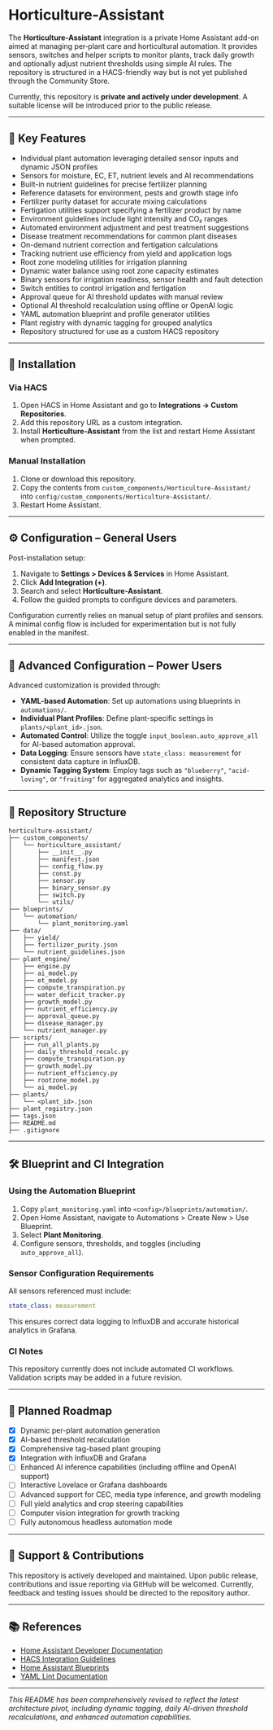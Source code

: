 # Horticulture-Assistant

The **Horticulture-Assistant** integration is a private Home Assistant add-on aimed at managing per‑plant care and horticultural automation.  It provides sensors, switches and helper scripts to monitor plants, track daily growth and optionally adjust nutrient thresholds using simple AI rules.  The repository is structured in a HACS-friendly way but is not yet published through the Community Store.

Currently, this repository is **private and actively under development**. A suitable license will be introduced prior to the public release.

---

## 🌱 Key Features

* Individual plant automation leveraging detailed sensor inputs and dynamic JSON profiles
* Sensors for moisture, EC, ET, nutrient levels and AI recommendations
* Built-in nutrient guidelines for precise fertilizer planning
* Reference datasets for environment, pests and growth stage info
* Fertilizer purity dataset for accurate mixing calculations
* Fertigation utilities support specifying a fertilizer product by name
* Environment guidelines include light intensity and CO₂ ranges
* Automated environment adjustment and pest treatment suggestions
* Disease treatment recommendations for common plant diseases
* On-demand nutrient correction and fertigation calculations
* Tracking nutrient use efficiency from yield and application logs
* Root zone modeling utilities for irrigation planning
* Dynamic water balance using root zone capacity estimates
* Binary sensors for irrigation readiness, sensor health and fault detection
* Switch entities to control irrigation and fertigation
* Approval queue for AI threshold updates with manual review
* Optional AI threshold recalculation using offline or OpenAI logic
* YAML automation blueprint and profile generator utilities
* Plant registry with dynamic tagging for grouped analytics
* Repository structured for use as a custom HACS repository

---

## 🧩 Installation

### Via HACS

1. Open HACS in Home Assistant and go to **Integrations → Custom Repositories**.
2. Add this repository URL as a custom integration.
3. Install **Horticulture-Assistant** from the list and restart Home Assistant when prompted.

### Manual Installation

1. Clone or download this repository.
2. Copy the contents from `custom_components/Horticulture-Assistant/` into `config/custom_components/Horticulture-Assistant/`.
3. Restart Home Assistant.

---

## ⚙️ Configuration – General Users

Post-installation setup:

1. Navigate to **Settings > Devices & Services** in Home Assistant.
2. Click **Add Integration (+)**.
3. Search and select **Horticulture-Assistant**.
4. Follow the guided prompts to configure devices and parameters.

Configuration currently relies on manual setup of plant profiles and sensors. A minimal config flow is included for experimentation but is not fully enabled in the manifest.

---

## 🔧 Advanced Configuration – Power Users

Advanced customization is provided through:

* **YAML-based Automation**: Set up automations using blueprints in `automations/`.
* **Individual Plant Profiles**: Define plant-specific settings in `plants/<plant_id>.json`.
* **Automated Control**: Utilize the toggle `input_boolean.auto_approve_all` for AI-based automation approval.
* **Data Logging**: Ensure sensors have `state_class: measurement` for consistent data capture in InfluxDB.
* **Dynamic Tagging System**: Employ tags such as `"blueberry"`, `"acid-loving"`, or `"fruiting"` for aggregated analytics and insights.

---

## 📁 Repository Structure

```text
horticulture-assistant/
├── custom_components/
│   └── horticulture_assistant/
│       ├── __init__.py
│       ├── manifest.json
│       ├── config_flow.py
│       ├── const.py
│       ├── sensor.py
│       ├── binary_sensor.py
│       ├── switch.py
│       └── utils/
├── blueprints/
│   └── automation/
│       └── plant_monitoring.yaml
├── data/
│   ├── yield/
│   ├── fertilizer_purity.json
│   └── nutrient_guidelines.json
├── plant_engine/
│   ├── engine.py
│   ├── ai_model.py
│   ├── et_model.py
│   ├── compute_transpiration.py
│   ├── water_deficit_tracker.py
│   ├── growth_model.py
│   ├── nutrient_efficiency.py
│   ├── approval_queue.py
│   ├── disease_manager.py
│   └── nutrient_manager.py
├── scripts/
│   ├── run_all_plants.py
│   ├── daily_threshold_recalc.py
│   ├── compute_transpiration.py
│   ├── growth_model.py
│   ├── nutrient_efficiency.py
│   ├── rootzone_model.py
│   └── ai_model.py
├── plants/
│   └── <plant_id>.json
├── plant_registry.json
├── tags.json
├── README.md
├── .gitignore

```

---

## 🛠️ Blueprint and CI Integration

### Using the Automation Blueprint

1. Copy `plant_monitoring.yaml` into `<config>/blueprints/automation/`.
2. Open Home Assistant, navigate to Automations > Create New > Use Blueprint.
3. Select **Plant Monitoring**.
4. Configure sensors, thresholds, and toggles (including `auto_approve_all`).

### Sensor Configuration Requirements

All sensors referenced must include:

```yaml
state_class: measurement
```

This ensures correct data logging to InfluxDB and accurate historical analytics in Grafana.

### CI Notes

This repository currently does not include automated CI workflows. Validation scripts may be added in a future revision.

---

## 🚀 Planned Roadmap

* [x] Dynamic per-plant automation generation
* [x] AI-based threshold recalculation
* [x] Comprehensive tag-based plant grouping
* [x] Integration with InfluxDB and Grafana
* [ ] Enhanced AI inference capabilities (including offline and OpenAI support)
* [ ] Interactive Lovelace or Grafana dashboards
* [ ] Advanced support for CEC, media type inference, and growth modeling
* [ ] Full yield analytics and crop steering capabilities
* [ ] Computer vision integration for growth tracking
* [ ] Fully autonomous headless automation mode

---

## 🤝 Support & Contributions

This repository is actively developed and maintained. Upon public release, contributions and issue reporting via GitHub will be welcomed. Currently, feedback and testing issues should be directed to the repository author.

---

## 📚 References

* [Home Assistant Developer Documentation](https://developers.home-assistant.io/)
* [HACS Integration Guidelines](https://hacs.xyz/docs/publish/start)
* [Home Assistant Blueprints](https://www.home-assistant.io/docs/automation/using-blueprints/)
* [YAML Lint Documentation](https://yamllint.readthedocs.io/)

---

*This README has been comprehensively revised to reflect the latest architecture pivot, including dynamic tagging, daily AI-driven threshold recalculations, and enhanced automation capabilities.*
